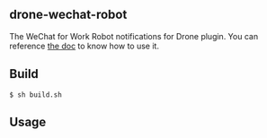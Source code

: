 ## drone-wechat-robot
The WeChat for Work Robot notifications for Drone plugin. You can reference [the doc](https://work.weixin.qq.com/help?doc_id=13376) to know how to use it.

## Build

```shell
$ sh build.sh
```

## Usage
